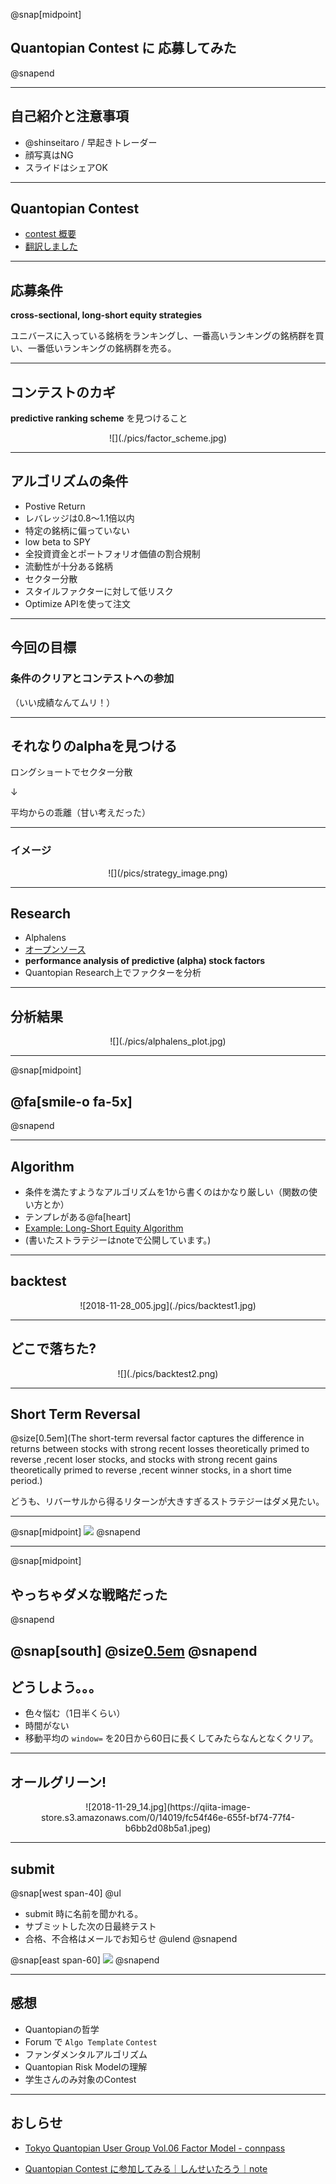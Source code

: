 
@snap[midpoint]
## Quantopian Contest に 応募してみた
@snapend

---

## 自己紹介と注意事項

+ @shinseitaro / 早起きトレーダー
+ 顔写真はNG
+ スライドはシェアOK

---

## Quantopian Contest

+ [contest 概要](https://www.quantopian.com/contest)
+ [翻訳しました](https://qiita.com/shinseitaro/items/d53c83ed725873f05274)

---

## 応募条件

**cross-sectional, long-short equity strategies**

ユニバースに入っている銘柄をランキングし、一番高いランキングの銘柄群を買い、一番低いランキングの銘柄群を売る。

---

## コンテストのカギ

**predictive ranking scheme** を見つけること

<div style="text-align: center;">
![](./pics/factor_scheme.jpg)
</div>

---

## アルゴリズムの条件

+ Postive Return
+ レバレッジは0.8〜1.1倍以内
+ 特定の銘柄に偏っていない
+ low beta to SPY
+ 全投資資金とポートフォリオ価値の割合規制
+ 流動性が十分ある銘柄
+ セクター分散
+ スタイルファクターに対して低リスク
+ Optimize APIを使って注文

---

## 今回の目標

### **条件のクリア**と**コンテストへの参加**

（いい成績なんてムリ！）

---

## それなりのalphaを見つける

ロングショートでセクター分散

↓

平均からの乖離（甘い考えだった）

---

### イメージ

<div style="text-align: center;">
![](/pics/strategy_image.png)
</div>

---

## Research

+ Alphalens
+ [オープンソース](https://github.com/quantopian/alphalens)
+ **performance analysis of predictive (alpha) stock factors**
+ Quantopian Research上でファクターを分析

---

## 分析結果

<div style="text-align: center;">
![](./pics/alphalens_plot.jpg)
</div>

---

@snap[midpoint]
## @fa[smile-o fa-5x]
@snapend

---

## Algorithm

+ 条件を満たすようなアルゴリズムを1から書くのはかなり厳しい（関数の使い方とか）
+ テンプレがある@fa[heart]
+ [Example: Long-Short Equity Algorithm](https://www.quantopian.com/lectures/example-long-short-equity-algorithm)
+ (書いたストラテジーはnoteで公開しています。)


---

## backtest

<div style="text-align: center;">
![2018-11-28_005.jpg](./pics/backtest1.jpg)
</div>

---

## どこで落ちた?

<div style="text-align: center;">
![](./pics/backtest2.png)
</div>

---

## Short Term Reversal

@size[0.5em](The short-term reversal factor captures the difference in returns between stocks with strong recent losses theoretically primed to reverse ,recent loser stocks, and stocks with strong recent gains theoretically primed to reverse ,recent winner stocks, in a short time period.)

どうも、リバーサルから得るリターンが大きすぎるストラテジーはダメ見たい。

---

@snap[midpoint]
![](http://res.cloudinary.com/sagacity/image/upload/c_crop,h_800,w_616,x_0,y_0/c_scale,w_640/v1419879339/iVegJ35_xfjlfu.gif)
@snapend

---

@snap[midpoint]
## やっちゃダメな戦略だった
@snapend

@snap[south]
@size[0.5em](知らなかったじゃ済まされないやつ)
@snapend
---

## どうしよう。。。

+ 色々悩む（1日半くらい）
+ 時間がない
+ 移動平均の `window=` を20日から60日に長くしてみたらなんとなくクリア。

---

## オールグリーン!

<div style="text-align: center;">
![2018-11-29_14.jpg](https://qiita-image-store.s3.amazonaws.com/0/14019/fc54f46e-655f-bf74-77f4-b6bb2d08b5a1.jpeg)
</div>

---

## submit

@snap[west span-40]
@ul[](false)
- submit 時に名前を聞かれる。
- サブミットした次の日最終テスト
- 合格、不合格はメールでお知らせ
@ulend
@snapend

@snap[east span-60]
![](./pics/submit.jpg)
@snapend

---

## 感想

+ Quantopianの哲学
+ Forum で `Algo Template` `Contest`
+ ファンダメンタルアルゴリズム
+ Quantopian Risk Modelの理解
+ 学生さんのみ対象のContest

---

## おしらせ

+ [Tokyo Quantopian User Group Vol.06 Factor Model - connpass](https://quantopian-tokyo.connpass.com/event/105587/)

+ [Quantopian Contest に参加してみる｜しんせいたろう｜note](https://note.mu/shinseitaro/n/nc229144d5f76)
